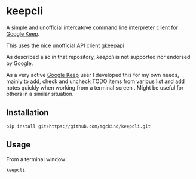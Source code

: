 # keepcli

A simple and unofficial intercatove command line interpreter client for [Google Keep](https://keep.google.com/).

This uses the nice unofficial API client [gkeepapi](https://github.com/kiwiz/gkeepapi) 

As described also in that repository, *keepcli* is not supported nor endorsed by Google.

As a very active [Google Keep](https://keep.google.com/) user I developed this for my own needs, mainly to add, check and uncheck  TODO items from various list  and add notes quickly when working from a terminal screen . Might be useful for others in a similar situation.

## Installation

    pip install git+https://github.com/mgckind/keepcli.git

## Usage

From a terminal window:

    keepcli


